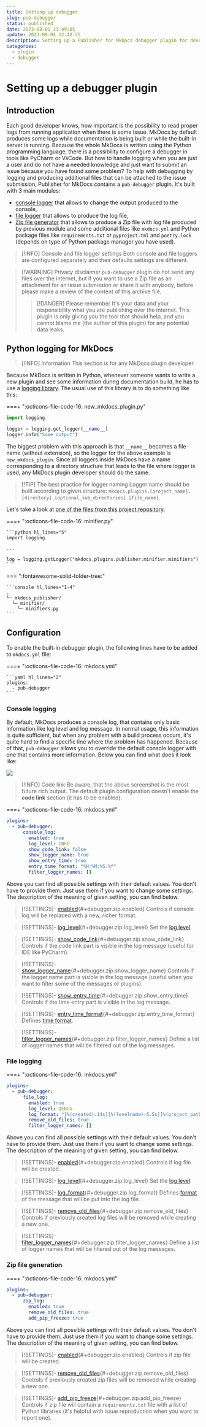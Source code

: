 ```yaml
---
title: Setting up debugger
slug: pub-debugger
status: published
date: 2023-08-01 11:49:05
update: 2023-09-01 12:42:25
description: Setting up a Publisher for MkDocs debugger plugin for development purposes
categories:
  - plugin
  - debugger
---
```


# Setting up a debugger plugin

## Introduction

Each good developer knows, how important is the possibility to read proper logs from running application when there is some issue. MkDocs by default produces some logs while documentation is being built or while the built-in server is running. Because the whole MkDocs is written using the Python programming language, there is a possibility to configure a debugger in tools like PyCharm or VsCode. But how to handle logging when you are just a user and do not have a needed knowledge and just want to submit an issue because you have found some problem? To help with debugging by logging and producing additional files that can be attached to the issue submission, Publisher for MkDocs contains a `pub-debugger` plugin. It's built with 3 main modules:

- [console logger](#Logging%20to%20the%20console) that allows to change the output produced to the console,
- [file logger](#Logging%20to%20the%20file) that allows to produce the log file,
- [Zip file generator](#Generating%20Zip%20file) that allows to produce a Zip file with log file produced by previous module and some additional files like `mkdocs.yml` and Python package files like `requirements.txt` or `pyproject.tml` and `poetry.lock` (depends on type of Python package manager you have used).

> [!INFO] Console and file logger settings
> Both console and file loggers are configured separately and their defaults settings are different.

> [!WARNING] Privacy disclaimer
> `pub-debugger` plugin do not send any files over the internet, but if you want to use a Zip file as an attachment for an issue submission or share it with anybody, before please make a review of the content of this archive file.
> > [!DANGER] Please remember
> > It's your data and your responsibility what you are publishing over the internet. This plugin is only giving you the tool that should help, and you cannot blame me (the author of this plugin) for any potential data leaks.

## Python logging for MkDocs

> [!INFO] Information
> This section is for any MkDocs plugin developer.

Because MkDocs is written in Python, whenever someone wants to write a new plugin and see some information during documentation build, he has to use a [logging library](https://docs.python.org/3/library/logging.html). The usual use of this library is to do something like this:

===+ ":octicons-file-code-16: new_mkdocs_plugin.py"

```python hl_lines="3-4"
import logging

logger = logging.get_logger(__name__)
logger.info("Some output")
```

The biggest problem with this approach is that `__name__` becomes a file name (without extension), so the logger for the above example is `new_mkdocs_plugin`. Since all loggers inside MkDocs have a name corresponding to a directory structure that leads to the file where logger is used, any MkDocs plugin developer should do the same.


> [!TIP] The best practice for logger naming
> Logger name should be built according to given structure:
> `mkdocs.plugins.[project_name].[directory].[optional_sub_directories].[file_name]`.

Let's take a look at [one of the files from this project repository](https://github.com/mkusz/mkdocs-publisher/blob/main/mkdocs_publisher/minifier/minifiers.py).

===+ ":octicons-file-code-16: minifier.py"

	```python hl_lines="5"
	import logging

	...

	log = logging.getLogger("mkdocs.plugins.publisher.minifier.minifiers")
	```

=== ":fontawesome-solid-folder-tree:"

	```console hl_lines="1-4"
	.
	└─ mkdocs_publisher/
	  └─ minifier/
		└─ minifiers.py
	```



##  Configuration

To enable the built-in debugger plugin, the following lines have to be added to `mkdocs.yml` file:

===+ ":octicons-file-code-16: mkdocs.yml"

    ```yaml hl_lines="2"
    plugins:
      - pub-debugger
    ```

### Console logging

By default, MkDocs produces a console log, that contains only basic information like log level and log message. In normal usage, this information is quite sufficient, but when any problem with a build process occurs, it's quite hard to find a specific line where the problem has happened. Because of that, `pub-debugger` allows you to override the default console logger with one that contains more information. Below you can find what does it look like:

![](../../_attachments/debugger_console_example.png)

> [!INFO] Code link
> Be aware, that the above screenshot is the most future rich output. The default plugin configuration doesn't enable the **code link** section (it has to be enabled).

===+ ":octicons-file-code-16: mkdocs.yml"

``` yaml hl_lines="3-10"
plugins:
  - pub-debugger:
	  console_log:
	    enabled: true
	    log_level: INFO
	    show_code_link: false
	    show_logger_name: true
	    show_entry_time: true
	    entry_time_format: "%H:%M:%S.%f"
	    filter_logger_names: []
```

Above you can find all possible settings with their default values. You don't have to provide them. Just use them if you want to change some settings. The description of the meaning of given setting, you can find below.

> [!SETTINGS]- [enabled](#+debugger.console.enabled){#+debugger.zip.enabled}
> Controls if console log will be replaced with a new, richer format.

> [!SETTINGS]- [log_level](#+debugger.console.log_level){#+debugger.zip.log_level}
> Set the [log level](https://docs.python.org/3/library/logging.html#logging-levels).

> [!SETTINGS]- [show_code_link](#+debugger.console.show_code_link){#+debugger.zip.show_code_link}
> Controls if the code link part is visible in the log message (useful for IDE like PyCharm).

> [!SETTINGS]- [show_logger_name](#+debugger.console.show_logger_name){#+debugger.zip.show_logger_name}
> Controls if the logger name part is visible in the log message (useful when you want to filter some of the messages or plugins).

> [!SETTINGS]- [show_entry_time](#+debuggerconsoleshow_entry_time){#+debugger.zip.show_entry_time}
> Controls if the time entry part is visible in the log message.

> [!SETTINGS]- [entry_time_format](#+debugger.console.entry_time_format){#+debugger.zip.entry_time_format}
> Defines [time format](https://docs.python.org/3/library/logging.html#logging.Formatter.formatTime).

> [!SETTINGS]- [filter_logger_names](#+debugger.console.filter_logger_names){#+debugger.zip.filter_logger_names}
> Define a list of logger names that will be filtered out of the log messages.

### File logging

===+ ":octicons-file-code-16: mkdocs.yml"

``` yaml hl_lines="3-8"
plugins:
  - pub-debugger:
	  file_log:
	    enabled: true
	    log_level: DEBUG
	    log_format: "[%(created).14s][%(levelname)-5.5s][%(project_path)s:%(lineno)d] %(message)s"
	    remove_old_files: true
	    filter_logger_names: []
```

Above you can find all possible settings with their default values. You don't have to provide them. Just use them if you want to change some settings. The description of the meaning of given setting, you can find below.

> [!SETTINGS]- [enabled](#+debugger.file.enabled){#+debugger.zip.enabled}
> Controls if log file will be created.

> [!SETTINGS]- [log_level](#+debugger.file.log_level){#+debugger.zip.log_level}
> Set the [log level](https://docs.python.org/3/library/logging.html#logging-levels).

> [!SETTINGS]- [log_format](#+debugger.file.log_format){#+debugger.zip.log_format}
> Defines [format](https://docs.python.org/3/library/logging.html#logrecord-attributes) of the message that will be put into the log file.

> [!SETTINGS]- [remove_old_files](#+debugger.file.remove_old_files){#+debugger.zip.remove_old_files}
> Controls if previously created log files will be removed while creating a new one.

> [!SETTINGS]- [filter_logger_names](#+debugger.file.filter_logger_names){#+debugger.zip.filter_logger_names}
> Define a list of logger names that will be filtered out of the log messages.

### Zip file generation

===+ ":octicons-file-code-16: mkdocs.yml"

``` yaml hl_lines="3-6"
plugins:
  - pub-debugger:
	  zip_log:
	    enabled: true
	    remove_old_files: true
	    add_pip_freeze: true
```

Above you can find all possible settings with their default values. You don't have to provide them. Just use them if you want to change some settings. The description of the meaning of given setting, you can find below.

> [!SETTINGS]- [enabled](#+debugger.zip.enabled){#+debugger.zip.enabled}
> Controls if zip file will be created.

> [!SETTINGS]- [remove_old_files](#+debugger.zip.remove_old_files){#+debugger.zip.remove_old_files}
> Controls if previously created zip files will be removed while creating a new one.

> [!SETTINGS]- [add_pip_freeze](#+debugger.zip.add_pip_freeze){#+debugger.zip.add_pip_freeze}
> Controls if zip file will contain a `requirements.txt` file with a list of Python libraries (it's helpful with issue reproduction when you want to report one).
